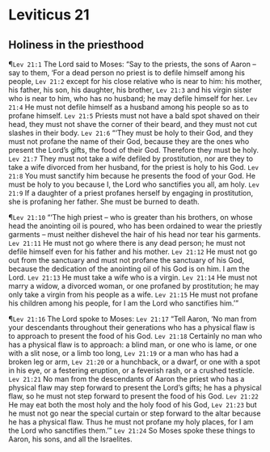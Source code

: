 # Leviticus 21

## Holiness in the priesthood
¶`Lev 21:1` The Lord said to Moses: “Say to the priests, the sons of Aaron – say to them, ‘For a dead person no priest is to defile himself among his people,
`Lev 21:2` except for his close relative who is near to him: his mother, his father, his son, his daughter, his brother,
`Lev 21:3` and his virgin sister who is near to him, who has no husband; he may defile himself for her.
`Lev 21:4` He must not defile himself as a husband among his people so as to profane himself.
`Lev 21:5` Priests must not have a bald spot shaved on their head, they must not shave the corner of their beard, and they must not cut slashes in their body.
`Lev 21:6` “‘They must be holy to their God, and they must not profane the name of their God, because they are the ones who present the Lord’s gifts, the food of their God. Therefore they must be holy.
`Lev 21:7` They must not take a wife defiled by prostitution, nor are they to take a wife divorced from her husband, for the priest is holy to his God.
`Lev 21:8` You must sanctify him because he presents the food of your God. He must be holy to you because I, the Lord who sanctifies you all, am holy.
`Lev 21:9` If a daughter of a priest profanes herself by engaging in prostitution, she is profaning her father. She must be burned to death.

¶`Lev 21:10` “‘The high priest – who is greater than his brothers, on whose head the anointing oil is poured, who has been ordained to wear the priestly garments – must neither dishevel the hair of his head nor tear his garments.
`Lev 21:11` He must not go where there is any dead person; he must not defile himself even for his father and his mother.
`Lev 21:12` He must not go out from the sanctuary and must not profane the sanctuary of his God, because the dedication of the anointing oil of his God is on him. I am the Lord.
`Lev 21:13` He must take a wife who is a virgin.
`Lev 21:14` He must not marry a widow, a divorced woman, or one profaned by prostitution; he may only take a virgin from his people as a wife.
`Lev 21:15` He must not profane his children among his people, for I am the Lord who sanctifies him.’”

¶`Lev 21:16` The Lord spoke to Moses:
`Lev 21:17` “Tell Aaron, ‘No man from your descendants throughout their generations who has a physical flaw is to approach to present the food of his God.
`Lev 21:18` Certainly no man who has a physical flaw is to approach: a blind man, or one who is lame, or one with a slit nose, or a limb too long,
`Lev 21:19` or a man who has had a broken leg or arm,
`Lev 21:20` or a hunchback, or a dwarf, or one with a spot in his eye, or a festering eruption, or a feverish rash, or a crushed testicle.
`Lev 21:21` No man from the descendants of Aaron the priest who has a physical flaw may step forward to present the Lord’s gifts; he has a physical flaw, so he must not step forward to present the food of his God.
`Lev 21:22` He may eat both the most holy and the holy food of his God,
`Lev 21:23` but he must not go near the special curtain or step forward to the altar because he has a physical flaw. Thus he must not profane my holy places, for I am the Lord who sanctifies them.’”
`Lev 21:24` So Moses spoke these things to Aaron, his sons, and all the Israelites.
